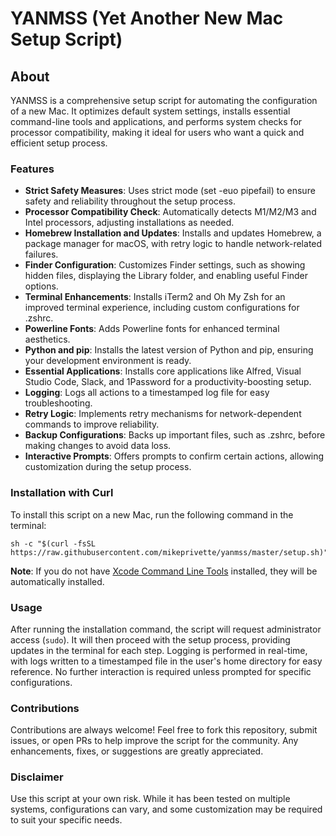# YANMSS (Yet Another New Mac Setup Script)

## About

YANMSS is a comprehensive setup script for automating the configuration of a new Mac. It optimizes default system settings, installs essential command-line tools and applications, and performs system checks for processor compatibility, making it ideal for users who want a quick and efficient setup process.

### Features

- **Strict Safety Measures**: Uses strict mode (set -euo pipefail) to ensure safety and reliability throughout the setup process.
- **Processor Compatibility Check**: Automatically detects M1/M2/M3 and Intel processors, adjusting installations as needed.
- **Homebrew Installation and Updates**: Installs and updates Homebrew, a package manager for macOS, with retry logic to handle network-related failures.
- **Finder Configuration**: Customizes Finder settings, such as showing hidden files, displaying the Library folder, and enabling useful Finder options.
- **Terminal Enhancements**: Installs iTerm2 and Oh My Zsh for an improved terminal experience, including custom configurations for .zshrc.
- **Powerline Fonts**: Adds Powerline fonts for enhanced terminal aesthetics.
- **Python and pip**: Installs the latest version of Python and pip, ensuring your development environment is ready.
- **Essential Applications**: Installs core applications like Alfred, Visual Studio Code, Slack, and 1Password for a productivity-boosting setup.
- **Logging**: Logs all actions to a timestamped log file for easy troubleshooting.
- **Retry Logic**: Implements retry mechanisms for network-dependent commands to improve reliability.
- **Backup Configurations**: Backs up important files, such as .zshrc, before making changes to avoid data loss.
- **Interactive Prompts**: Offers prompts to confirm certain actions, allowing customization during the setup process.

### Installation with Curl

To install this script on a new Mac, run the following command in the terminal:

```shell
sh -c "$(curl -fsSL https://raw.githubusercontent.com/mikeprivette/yanmss/master/setup.sh)"
```

**Note**: If you do not have [Xcode Command Line Tools](https://developer.apple.com/library/archive/technotes/tn2339/_index.html#//apple_ref/doc/uid/DTS40014588-CH1-WHAT_IS_THE_COMMAND_LINE_TOOLS_PACKAGE_) installed, they will be automatically installed.

### Usage

After running the installation command, the script will request administrator access (`sudo`). It will then proceed with the setup process, providing updates in the terminal for each step. Logging is performed in real-time, with logs written to a timestamped file in the user's home directory for easy reference. No further interaction is required unless prompted for specific configurations.

### Contributions

Contributions are always welcome! Feel free to fork this repository, submit issues, or open PRs to help improve the script for the community. Any enhancements, fixes, or suggestions are greatly appreciated.

### Disclaimer

Use this script at your own risk. While it has been tested on multiple systems, configurations can vary, and some customization may be required to suit your specific needs.
